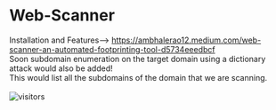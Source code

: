 # Web-Scanner
Installation and Features--> https://ambhalerao12.medium.com/web-scanner-an-automated-footprinting-tool-d5734eeedbcf  <br>
Soon subdomain enumeration on the target domain using a dictionary attack would also be added!  <br>
This would list all the subdomains of the domain that we are scanning. <br>
<br>
![visitors](https://visitor-badge.glitch.me/badge?page_id=Akshay7591.Web-Scanner)
